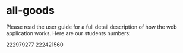# all-goods

Please read the user guide for a full detail description of how the web application works.
Here are our students numbers:

222979277
222421560
